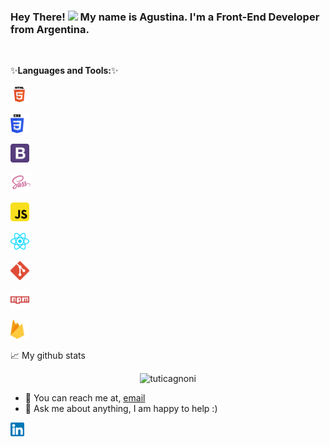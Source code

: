 ### Hey There! <img src="https://media.giphy.com/media/hvRJCLFzcasrR4ia7z/giphy.gif" width="25px"> My name is Agustina. I'm a Front-End Developer from Argentina.

<br />

✨**Languages and Tools:**✨

<code><img height="30" src="https://raw.githubusercontent.com/tuticagnoni/tuticagnoni/main/images/html.png"></code>

<code><img height="30" src="https://raw.githubusercontent.com/tuticagnoni/tuticagnoni/main/images/css.png"></code>

<code><img height="30" src="https://raw.githubusercontent.com/tuticagnoni/tuticagnoni/main/images/bootstrap.png"></code>

<code><img height="30" src="https://raw.githubusercontent.com/tuticagnoni/tuticagnoni/main/images/sass.png"></code>

<code><img height="30" src="https://raw.githubusercontent.com/tuticagnoni/tuticagnoni/main/images/js.png"></code>

<code><img height="30" src="https://raw.githubusercontent.com/tuticagnoni/tuticagnoni/main/images/reactjs.png"></code>

<code><img height="30" src="https://github.com/tuticagnoni/tuticagnoni/blob/main/images/git.png"></code>

<code><img height="30" src="https://github.com/tuticagnoni/tuticagnoni/blob/main/images/npm.png"></code>

<code><img height="30" src="https://github.com/tuticagnoni/tuticagnoni/blob/main/images/firebase.png"></code>

📈 My github stats

<p align="center"> <img src="https://github-readme-stats.vercel.app/api?username=tuticagnoni&show_icons=true&theme=radical" alt="tuticagnoni" />

<br>

- 💼 You can reach me at, [email](mailto:tuti1997cagnoni@gmail.com)
- 💬 Ask me about anything, I am happy to help :)

<a href="https://www.linkedin.com/in/agustina-cagnoni/">
  <img align="left" alt="tuticagnoni's LinkedIN" width="22px" src="https://raw.githubusercontent.com/tuticagnoni/tuticagnoni/main/images/linkedin.png" />
</a>


<!--
✨ _special_ ✨ repository because its `README.md` (this file) appears on your GitHub profile.

- 🔭 I’m currently working on ...
- 🌱 I’m currently learning ...
- 👯 I’m looking to collaborate on ...
- 🤔 I’m looking for help with ...
- 💬 Ask me about ...
- 📫 How to reach me: ...
- 😄 Pronouns: ...
- ⚡ Fun fact: ...
-->
